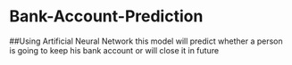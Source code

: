 # Bank-Account-Prediction
##Using Artificial Neural Network this model will predict whether a person is going to keep his bank account or will close it in future
